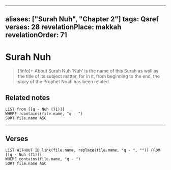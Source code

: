 
---
aliases: ["Surah Nuh", "Chapter 2"]
tags: Qsref
verses: 28
revelationPlace: makkah
revelationOrder: 71
---

# Surah Nuh

> [!info]+ About Surah Nuh
> 'Nuh' is the name of this Surah as well as the title of its subject matter, for in it, from beginning to the end, the story of the Prophet Noah has been related.

## Related notes
```dataview
LIST from [[q - Nuh (71)]]
WHERE !contains(file.name, "q - ")
SORT file.name ASC
```

---

## Verses
```dataview
LIST WITHOUT ID link(file.name, replace(file.name, "q - ", "")) FROM [[q - Nuh (71)]]
WHERE contains(file.name, "q - ")
SORT file.name ASC
```

